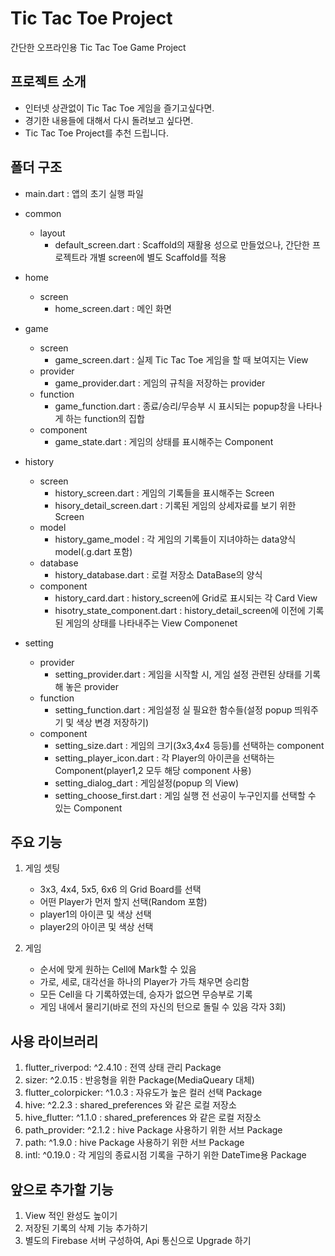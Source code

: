 # Tic Tac Toe Project

간단한 오프라인용 Tic Tac Toe Game Project

## 프로젝트 소개

- 인터넷 상관없이 Tic Tac Toe 게임을 즐기고싶다면.
- 경기한 내용들에 대해서 다시 돌려보고 싶다면.
- Tic Tac Toe Project를 추천 드립니다.

## 폴더 구조

- main.dart : 앱의 초기 실행 파일

- common
  - layout
    - default_screen.dart : Scaffold의 재활용 성으로 만들었으나, 간단한 프로젝트라 개별 screen에 별도 Scaffold를 적용
      
- home
  - screen
    - home_screen.dart : 메인 화면
   
- game
  - screen
    - game_screen.dart : 실제 Tic Tac Toe 게임을 할 때 보여지는 View
  - provider
    - game_provider.dart : 게임의 규칙을 저장하는 provider
  - function
    - game_function.dart : 종료/승리/무승부 시 표시되는 popup창을 나타나게 하는 function의 집합
  - component
    - game_state.dart : 게임의 상태를 표시해주는 Component
   
- history
  - screen
    - history_screen.dart : 게임의 기록들을 표시해주는 Screen
    - hisory_detail_screen.dart : 기록된 게임의 상세자료를 보기 위한 Screen
  - model
    - history_game_model : 각 게임의 기록들이 지녀야하는 data양식 model(.g.dart 포함)
  - database
    - history_database.dart : 로컬 저장소 DataBase의 양식
  - component
    - history_card.dart : history_screen에 Grid로 표시되는 각 Card View
    - hisotry_state_component.dart : history_detail_screen에 이전에 기록된 게임의 상태를 나타내주는 View Componenet

- setting
  - provider
    - setting_provider.dart : 게임을 시작할 시, 게임 설정 관련된 상태를 기록해 놓은 provider
  - function
    - setting_function.dart : 게임설정 실 필요한 함수들(설정 popup 띄워주기 및 색상 변경 저장하기)
  - component
    - setting_size.dart : 게임의 크기(3x3,4x4 등등)를 선택하는 component
    - setting_player_icon.dart : 각 Player의 아이콘을 선택하는 Component(player1,2 모두 해당 component 사용)
    - setting_dialog_dart : 게임설정(popup 의 View)
    - setting_choose_first.dart : 게임 실행 전 선공이 누구인지를 선택할 수 있는 Component

## 주요 기능

1. 게임 셋팅
   - 3x3, 4x4, 5x5, 6x6 의 Grid Board를 선택
   - 어떤 Player가 먼저 할지 선택(Random 포함)
   - player1의 아이콘 및 색상 선택
   - player2의 아이콘 및 색상 선택
  
2. 게임
   - 순서에 맞게 원하는 Cell에 Mark할 수 있음
   - 가로, 세로, 대각선을 하나의 Player가 가득 채우면 승리함
   - 모든 Cell을 다 기록하였는데, 승자가 없으면 무승부로 기록
   - 게임 내에서 물리기(바로 전의 자신의 턴으로 돌릴 수 있음 각자 3회)

## 사용 라이브러리
1. flutter_riverpod: ^2.4.10 : 전역 상태 관리 Package
2. sizer: ^2.0.15 : 반응형을 위한 Package(MediaQueary 대체)
3. flutter_colorpicker: ^1.0.3 : 자유도가 높은 컬러 선택 Package
4. hive: ^2.2.3 : shared_preferences 와 같은 로컬 저장소
5. hive_flutter: ^1.1.0 : shared_preferences 와 같은 로컬 저장소
6. path_provider: ^2.1.2 : hive Package 사용하기 위한 서브 Package
7. path: ^1.9.0 : hive Package 사용하기 위한 서브 Package
8. intl: ^0.19.0 : 각 게임의 종료시점 기록을 구하기 위한 DateTime용 Package

## 앞으로 추가할 기능
1. View 적인 완성도 높이기
2. 저장된 기록의 삭제 기능 추가하기
3. 별도의 Firebase 서버 구성하여, Api 통신으로 Upgrade 하기
